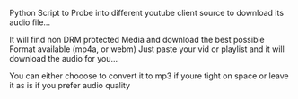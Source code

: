 Python Script to Probe into different youtube client source to download its audio file...

It will find non DRM protected Media and download the best possible Format available (mp4a, or webm)
Just paste your vid or playlist and it will download the audio for you...

You can either chooose to convert it to mp3 if youre tight on space or leave it as is if you prefer audio quality
